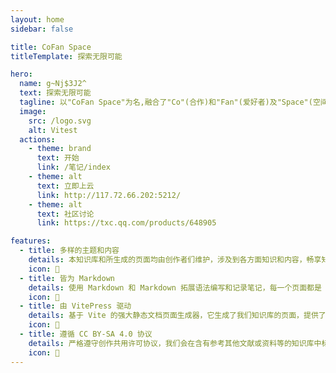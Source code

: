 ```yaml
---
layout: home
sidebar: false

title: CoFan Space
titleTemplate: 探索无限可能

hero:
  name: g~Nj$3J2^
  text: 探索无限可能
  tagline: 以"CoFan Space"为名,融合了"Co"(合作)和"Fan"(爱好者)及"Space"(空间),为数码爱好者提供协作与共享的平台。
  image:
    src: /logo.svg
    alt: Vitest
  actions:
    - theme: brand
      text: 开始
      link: /笔记/index
    - theme: alt
      text: 立即上云
      link: http://117.72.66.202:5212/
    - theme: alt
      text: 社区讨论
      link: https://txc.qq.com/products/648905

features:
  - title: 多样的主题和内容
    details: 本知识库和所生成的页面均由创作者们维护，涉及到各方面知识和内容，畅享知识库海洋。
    icon: 🌈
  - title: 皆为 Markdown
    details: 使用 Markdown 和 Markdown 拓展语法编写和记录笔记，每一个页面都是 Markdown 文件。
    icon: 📃
  - title: 由 VitePress 驱动
    details: 基于 Vite 的强大静态文档页面生成器，它生成了我们知识库的页面，提供了简单易用的主题和工具。
    icon: 🚀
  - title: 遵循 CC BY-SA 4.0 协议
    details: 严格遵守创作共用许可协议，我们会在含有参考其他文献或资料等的知识库中标注作者/来源等。
    icon: 📖
---
```


<HomePage />
